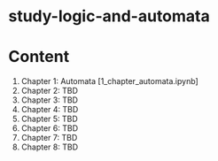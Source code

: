 # study-logic-and-automata


# Content

1. Chapter 1: Automata [1_chapter_automata.ipynb]
2. Chapter 2: TBD
3. Chapter 3: TBD
4. Chapter 4: TBD
5. Chapter 5: TBD
6. Chapter 6: TBD
7. Chapter 7: TBD
8. Chapter 8: TBD
